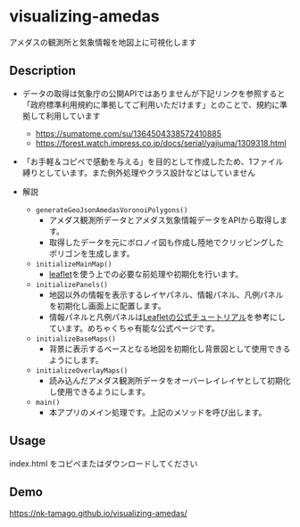 # visualizing-amedas
アメダスの観測所と気象情報を地図上に可視化します

## Description
- データの取得は気象庁の公開APIではありませんが下記リンクを参照すると「政府標準利用規約に準拠してご利用いただけます」とのことで、規約に準拠して利用しています
  - https://sumatome.com/su/1364504338572410885
  - https://forest.watch.impress.co.jp/docs/serial/yajiuma/1309318.html
- 「お手軽＆コピペで感動を与える」を目的として作成したため、1ファイル縛りとしています。また例外処理やクラス設計などはしていません

- 解説
  - `generateGeoJsonAmedasVoronoiPolygons()`
    - アメダス観測所データとアメダス気象情報データをAPIから取得します。
    - 取得したデータを元にボロノイ図も作成し陸地でクリッピングしたポリゴンを生成します。
  - `initializeMainMap()`
    - [leaflet](https://leafletjs.com/)を使う上での必要な前処理や初期化を行います。
  - `initializePanels()`
    - 地図以外の情報を表示するレイヤパネル、情報パネル、凡例パネルを初期化し画面上に配置します。
    - 情報パネルと凡例パネルは[Leafletの公式チュートリアル](https://leafletjs.com/examples/choropleth/)を参考にしています。めちゃくちゃ有能な公式ページです。
  - `initializeBaseMaps()`
    - 背景に表示するベースとなる地図を初期化し背景図として使用できるようにします。
  - `initializeOverlayMaps()`
    - 読み込んだアメダス観測所データをオーバーレイレイヤとして初期化し使用できるようにします。
  - `main()`
    - 本アプリのメイン処理です。上記のメソッドを呼び出します。

## Usage
index.html をコピペまたはダウンロードしてください

## Demo
https://nk-tamago.github.io/visualizing-amedas/


